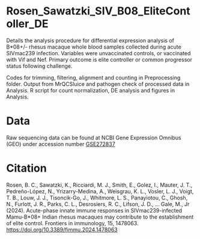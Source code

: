 # Rosen_Sawatzki_SIV_B08_EliteContoller_DE
Details the analysis procedure for differential expression analysis of B*08+/- rhesus macaque whole blood samples collected during acute SIVmac239 infection. Variables were unvaccinated controls, or vaccinated with Vif and Nef. Primary outcome is elite controller or common progressor status following challenge.

Codes for trimming, filtering, alignment and counting in Preprocessing folder. Output from MrQCSluice and pathogen check of processed data in Analysis. R script for count normalization, DE analysis and figures in Analysis. 

# Data
Raw sequencing data can be found at NCBI Gene Expression Omnibus (GEO) under accession number [GSE272837](https://www.ncbi.nlm.nih.gov/geo/query/acc.cgi?acc=GSE272837)

# Citation
Rosen, B. C., Sawatzki, K., Ricciardi, M. J., Smith, E., Golez, I., Mauter, J. T., Pedreño-López, N., Yrizarry-Medina, A., Weisgrau, K. L., Vosler, L. J., Voigt, T. B., Louw, J. J., Tisoncik-Go, J., Whitmore, L. S., Panayiotou, C., Ghosh, N., Furlott, J. R., Parks, C. L., Desrosiers, R. C., Lifson, J. D., … Gale, M., Jr (2024). Acute-phase innate immune responses in SIVmac239-infected Mamu-B*08+ Indian rhesus macaques may contribute to the establishment of elite control. Frontiers in immunology, 15, 1478063. https://doi.org/10.3389/fimmu.2024.1478063
